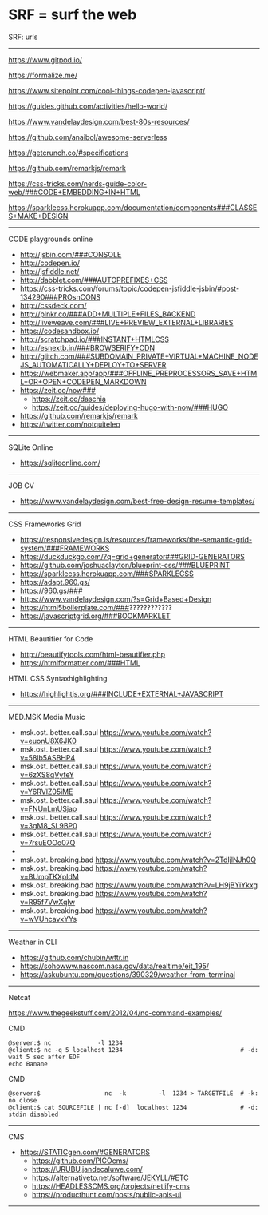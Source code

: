 # SRF = surf the web

SRF: urls

---

https://www.gitpod.io/

https://formalize.me/

https://www.sitepoint.com/cool-things-codepen-javascript/

https://guides.github.com/activities/hello-world/

https://www.vandelaydesign.com/best-80s-resources/

https://github.com/anaibol/awesome-serverless

https://getcrunch.co/#specifications

https://github.com/remarkjs/remark

https://css-tricks.com/nerds-guide-color-web/###CODE+EMBEDDING+IN+HTML

https://sparklecss.herokuapp.com/documentation/components###CLASSES+MAKE+DESIGN

---

CODE playgrounds online 

- http://jsbin.com/###CONSOLE
- http://codepen.io/
- http://jsfiddle.net/
- http://dabblet.com/###AUTOPREFIXES+CSS
- https://css-tricks.com/forums/topic/codepen-jsfiddle-jsbin/#post-134290###PROsnCONS
- http://cssdeck.com/
- http://plnkr.co/###ADD+MULTIPLE+FILES_BACKEND
- http://liveweave.com/###LIVE+PREVIEW_EXTERNAL+LIBRARIES
- https://codesandbox.io/
- http://scratchpad.io/###INSTANT+HTMLCSS
- http://esnextb.in/###BROWSERIFY+CDN
- http://glitch.com/###SUBDOMAIN_PRIVATE+VIRTUAL+MACHINE_NODEJS_AUTOMATICALLY+DEPLOY+TO+SERVER
- https://webmaker.app/app/###OFFLINE_PREPROCESSORS_SAVE+HTML+OR+OPEN+CODEPEN_MARKDOWN
- https://zeit.co/now###
  - https://zeit.co/daschia
  - https://zeit.co/guides/deploying-hugo-with-now/###HUGO
- https://github.com/remarkjs/remark
- https://twitter.com/notquiteleo

------------------------------------------------------------------------

SQLite Online

- https://sqliteonline.com/

------------------------------------------------------------------------

JOB CV

- https://www.vandelaydesign.com/best-free-design-resume-templates/

------------------------------------------------------------------------

CSS Frameworks Grid

- https://responsivedesign.is/resources/frameworks/the-semantic-grid-system/###FRAMEWORKS
- https://duckduckgo.com/?q=grid+generator###GRID-GENERATORS
- https://github.com/joshuaclayton/blueprint-css/###BLUEPRINT
- https://sparklecss.herokuapp.com/###SPARKLECSS
- https://adapt.960.gs/
- https://960.gs/###
- https://www.vandelaydesign.com/?s=Grid+Based+Design
- https://html5boilerplate.com/###????????????
- https://javascriptgrid.org/###BOOKMARKLET

------------------------------------------------------------------------

HTML Beautifier for Code

- http://beautifytools.com/html-beautifier.php
- https://htmlformatter.com/###HTML

HTML CSS Syntaxhighlighting

- https://highlightjs.org/###INCLUDE+EXTERNAL+JAVASCRIPT

------------------------------------------------------------------------

MED.MSK Media Music

- msk.ost..better.call.saul https://www.youtube.com/watch?v=euonU8X6JK0
- msk.ost..better.call.saul https://www.youtube.com/watch?v=58lb5ASBHP4
- msk.ost..better.call.saul https://www.youtube.com/watch?v=6zXS8qVyfeY
- msk.ost..better.call.saul https://www.youtube.com/watch?v=Y6RVlZ05iME
- msk.ost..better.call.saul https://www.youtube.com/watch?v=FNUnLmUSjao
- msk.ost..better.call.saul https://www.youtube.com/watch?v=3gM8_SL9BP0
- msk.ost..better.call.saul https://www.youtube.com/watch?v=7rsuEOOo07Q
- 
- msk.ost..breaking.bad https://www.youtube.com/watch?v=2TdIjlNJh0Q
- msk.ost..breaking.bad https://www.youtube.com/watch?v=BUmpTKXpIdM
- msk.ost..breaking.bad https://www.youtube.com/watch?v=LH9jBYiYkxg
- msk.ost..breaking.bad https://www.youtube.com/watch?v=R95f7VwXqIw
- msk.ost..breaking.bad https://www.youtube.com/watch?v=wVUhcavxYYs

------------------------------------------------------------------------

Weather in CLI

- https://github.com/chubin/wttr.in
- https://sohowww.nascom.nasa.gov/data/realtime/eit_195/
- https://askubuntu.com/questions/390329/weather-from-terminal

------------------------------------------------------------------------

Netcat  

https://www.thegeekstuff.com/2012/04/nc-command-examples/

CMD
```
@server:$ nc             -l 1234
@client:$ nc -q 5 localhost 1234                                 # -d: wait 5 sec after EOF
echo Banane
```
CMD
```
@server:$                  nc  -k         -l  1234 > TARGETFILE  # -k: no close
@client:$ cat SOURCEFILE | nc [-d]  localhost 1234               # -d: stdin disabled
```

------------------------------------------------------------------------

CMS

- https://STATICgen.com/#GENERATORS
	- https://github.com/PICOcms/
	- https://URUBU.jandecaluwe.com/
	- https://alternativeto.net/software/JEKYLL/#ETC
	- https://HEADLESSCMS.org/projects/netlify-cms
	- https://producthunt.com/posts/public-apis-ui

------------------------------------------------------------------------





